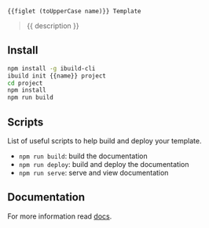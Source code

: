 ```
{{figlet (toUpperCase name)}} Template
```
> {{ description }}


## Install

``` bash
npm install -g ibuild-cli
ibuild init {{name}} project
cd project
npm install
npm run build
```


## Scripts

List of useful scripts to help build and deploy your template.

- `npm run build`: build the documentation
- `npm run deploy`: build and deploy the documentation
- `npm run serve`: serve and view documentation


## Documentation

For more information read [docs](http://ibuildio-templates.github.io/{{name}}).

